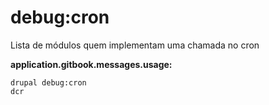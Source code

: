 # debug:cron
Lista de módulos quem implementam uma chamada no cron

**application.gitbook.messages.usage:**
```
drupal debug:cron
dcr
```
